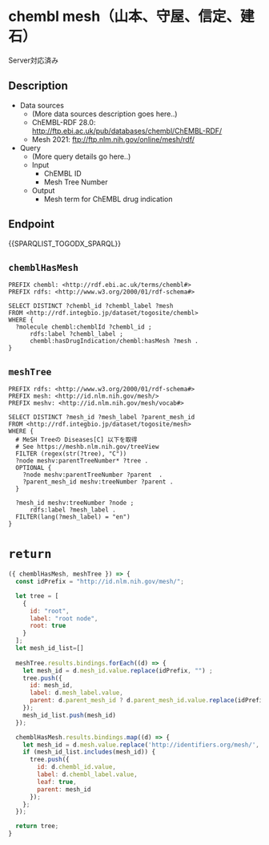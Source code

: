 # chembl mesh（山本、守屋、信定、建石）
Server対応済み

## Description

- Data sources
    - (More data sources description goes here..)
    - ChEMBL-RDF 28.0: http://ftp.ebi.ac.uk/pub/databases/chembl/ChEMBL-RDF/
    - Mesh 2021: ftp://ftp.nlm.nih.gov/online/mesh/rdf/
- Query
    - (More query details go here..)
    -  Input
        - ChEMBL ID
        - Mesh Tree Number
    - Output
        - Mesh term for ChEMBL drug indication

## Endpoint

{{SPARQLIST_TOGODX_SPARQL}}

## `chemblHasMesh`
```sparql
PREFIX chembl: <http://rdf.ebi.ac.uk/terms/chembl#> 
PREFIX rdfs: <http://www.w3.org/2000/01/rdf-schema#>

SELECT DISTINCT ?chembl_id ?chembl_label ?mesh
FROM <http://rdf.integbio.jp/dataset/togosite/chembl>
WHERE {
  ?molecule chembl:chemblId ?chembl_id ;
      rdfs:label ?chembl_label ;
      chembl:hasDrugIndication/chembl:hasMesh ?mesh .
}
```

## `meshTree`
```sparql
PREFIX rdfs: <http://www.w3.org/2000/01/rdf-schema#>
PREFIX mesh: <http://id.nlm.nih.gov/mesh/>
PREFIX meshv: <http://id.nlm.nih.gov/mesh/vocab#>

SELECT DISTINCT ?mesh_id ?mesh_label ?parent_mesh_id
FROM <http://rdf.integbio.jp/dataset/togosite/mesh>
WHERE {
  # MeSH Treeの Diseases[C] 以下を取得
  # See https://meshb.nlm.nih.gov/treeView
  FILTER (regex(str(?tree), "C"))
  ?node meshv:parentTreeNumber* ?tree .
  OPTIONAL {
    ?node meshv:parentTreeNumber ?parent  .
    ?parent_mesh_id meshv:treeNumber ?parent .
  }

  ?mesh_id meshv:treeNumber ?node ;
      rdfs:label ?mesh_label .
  FILTER(lang(?mesh_label) = "en")
}
```

# `return`
```javascript
({ chemblHasMesh, meshTree }) => {
  const idPrefix = "http://id.nlm.nih.gov/mesh/";

  let tree = [
    {
      id: "root",
      label: "root node",
      root: true
    }
  ];
  let mesh_id_list=[]
  
  meshTree.results.bindings.forEach((d) => {
    let mesh_id = d.mesh_id.value.replace(idPrefix, "") ;
    tree.push({
      id: mesh_id,
      label: d.mesh_label.value,
      parent: d.parent_mesh_id ? d.parent_mesh_id.value.replace(idPrefix, "") : "root"
    });
    mesh_id_list.push(mesh_id)
  });

  chemblHasMesh.results.bindings.map((d) => {
    let mesh_id = d.mesh.value.replace('http://identifiers.org/mesh/', '')
    if (mesh_id_list.includes(mesh_id)) { 
      tree.push({
        id: d.chembl_id.value,
        label: d.chembl_label.value,
        leaf: true,
        parent: mesh_id
      });
    };
  });

  return tree;
}
```